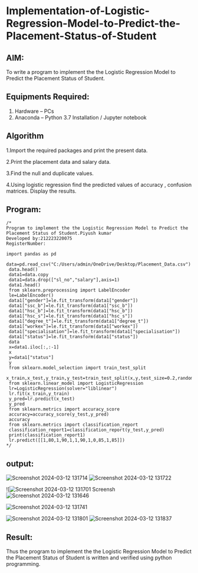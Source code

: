 # Implementation-of-Logistic-Regression-Model-to-Predict-the-Placement-Status-of-Student

## AIM:
To write a program to implement the the Logistic Regression Model to Predict the Placement Status of Student.

## Equipments Required:
1. Hardware – PCs
2. Anaconda – Python 3.7 Installation / Jupyter notebook

## Algorithm

1.Import the required packages and print the present data.

2.Print the placement data and salary data.

3.Find the null and duplicate values.

4.Using logistic regression find the predicted values of accuracy , confusion matrices.
Display the results.

## Program:
```
/*
Program to implement the the Logistic Regression Model to Predict the Placement Status of Student.Piyush kumar
Developed by:212223220075 
RegisterNumber:

import pandas as pd
 data=pd.read_csv("C:/Users/admin/OneDrive/Desktop/Placement_Data.csv")
 data.head()
 data1=data.copy
 data1=data.drop(["sl_no","salary"],axis=1)
 data1.head()
 from sklearn.preprocessing import LabelEncoder
 le=LabelEncoder()
 data1["gender"]=le.fit_transform(data1["gender"])
 data1["ssc_b"]=le.fit_transform(data1["ssc_b"])
 data1["hsc_b"]=le.fit_transform(data1["hsc_b"])
 data1["hsc_s"]=le.fit_transform(data1["hsc_s"])
 data1["degree_t"]=le.fit_transform(data1["degree_t"])
 data1["workex"]=le.fit_transform(data1["workex"])
 data1["specialisation"]=le.fit_transform(data1["specialisation"])
 data1["status"]=le.fit_transform(data1["status"])
 data
 x=data1.iloc[:,:-1]
 x
 y=data1["status"]
 y
 from sklearn.model_selection import train_test_split
 x_train,x_test,y_train,y_test=train_test_split(x,y,test_size=0.2,random_state=0)
 from sklearn.linear_model import LogisticRegression
 lr=LogisticRegression(solver="liblinear")
 lr.fit(x_train,y_train)
 y_pred=lr.predict(x_test)
 y_pred
 from sklearn.metrics import accuracy_score
 accuracy=accuracy_score(y_test,y_pred)
 accuracy
 from sklearn.metrics import classification_report
 classification_report1=classification_report(y_test,y_pred)
 print(classification_report1)
 lr.predict([[1,80,1,90,1,1,90,1,0,85,1,85]])
*/
```

## output:
![Screenshot 2024-03-12 131714](https://github.com/H515piyush/Implementation-of-Logistic-Regression-Model-to-Predict-the-Placement-Status-of-Student/assets/147472999/95300913-a6ef-4680-896f-0e65dc6ffffc)
![Screenshot 2024-03-12 131722](https://github.com/H515piyush/Implementation-of-Logistic-Regression-Model-to-Predict-the-Placement-Status-of-Student/assets/147472999/0c3ea778-05fa-4aae-863e-16859154a1b6)



![![Screenshot 2024-03-12 131701](https://github.com/H515piyush/Implementation-of-Logistic-Regression-Model-to-Predict-the-Placement-Status-of-Student/assets/147472999/f9b8f5c0-87cf-4b1e-bd48-a536f598d03a)
Screensh![Screenshot 2024-03-12 131646](https://github.com/H515piyush/Implementation-of-Logistic-Regression-Model-to-Predict-the-Placement-Status-of-Student/assets/147472999/9add2638-ab05-44f3-9d19-a9daf927671c)

![Screenshot 2024-03-12 131741](https://github.com/H515piyush/Implementation-of-Logistic-Regression-Model-to-Predict-the-Placement-Status-of-Student/assets/147472999/d88ad795-2f83-40a7-88a3-c7f05b5c0713)



![Screenshot 2024-03-12 131801](https://github.com/H515piyush/Implementation-of-Logistic-Regression-Model-to-Predict-the-Placement-Status-of-Student/assets/147472999/0a00e4a5-e3c4-4afa-8216-9d7c99845511)
![Screenshot 2024-03-12 131837](https://github.com/H515piyush/Implementation-of-Logistic-Regression-Model-to-Predict-the-Placement-Status-of-Student/assets/147472999/fd39b3ba-2cb4-4c67-9ead-d144a015be97)


## Result:

Thus the program to implement the the Logistic Regression Model to Predict the Placement Status of Student is written and verified using python programming.

